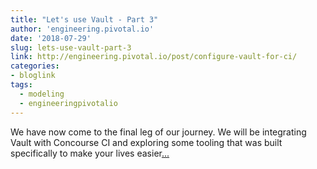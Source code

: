 ```yaml
---
title: "Let's use Vault - Part 3"
author: 'engineering.pivotal.io'
date: '2018-07-29'
slug: lets-use-vault-part-3
link: http://engineering.pivotal.io/post/configure-vault-for-ci/
categories:
- bloglink
tags:
  - modeling
  - engineeringpivotalio
---
```


We have now come to the final leg of our journey. We will be integrating Vault with Concourse CI and exploring some tooling that was built specifically to make your lives easier[... <i class="fas fa-external-link-alt"></i>](http://engineering.pivotal.io/post/configure-vault-for-ci/)

